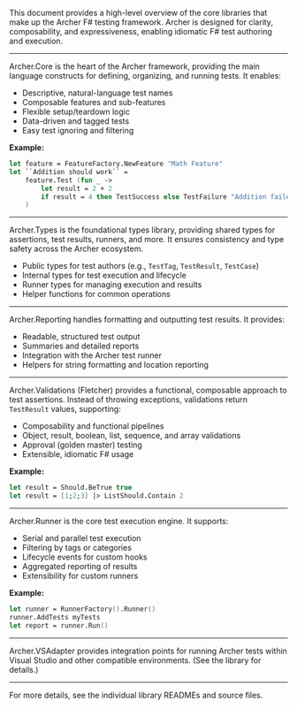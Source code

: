 
<!-- (dl
(section-meta
    (title Archer F# Testing Framework: Library Overview)
)
) -->

This document provides a high-level overview of the core libraries that make up the Archer F# testing framework. Archer is designed for clarity, composability, and expressiveness, enabling idiomatic F# test authoring and execution.

---

<!-- (dl (# Archer.Core)) -->
Archer.Core is the heart of the Archer framework, providing the main language constructs for defining, organizing, and running tests. It enables:
- Descriptive, natural-language test names
- Composable features and sub-features
- Flexible setup/teardown logic
- Data-driven and tagged tests
- Easy test ignoring and filtering

**Example:**
```fsharp
let feature = FeatureFactory.NewFeature "Math Feature"
let ``Addition should work`` =
    feature.Test (fun _ ->
        let result = 2 + 2
        if result = 4 then TestSuccess else TestFailure "Addition failed"
    )
```

---

<!-- (dl (# Archer.Types)) -->
Archer.Types is the foundational types library, providing shared types for assertions, test results, runners, and more. It ensures consistency and type safety across the Archer ecosystem.
- Public types for test authors (e.g., `TestTag`, `TestResult`, `TestCase`)
- Internal types for test execution and lifecycle
- Runner types for managing execution and results
- Helper functions for common operations

---

<!-- (dl (# Archer.Reporting)) -->
Archer.Reporting handles formatting and outputting test results. It provides:
- Readable, structured test output
- Summaries and detailed reports
- Integration with the Archer test runner
- Helpers for string formatting and location reporting

---

<!-- (dl (# Archer.Validations)) -->
Archer.Validations (Fletcher) provides a functional, composable approach to test assertions. Instead of throwing exceptions, validations return `TestResult` values, supporting:
- Composability and functional pipelines
- Object, result, boolean, list, sequence, and array validations
- Approval (golden master) testing
- Extensible, idiomatic F# usage

**Example:**
```fsharp
let result = Should.BeTrue true
let result = [1;2;3] |> ListShould.Contain 2
```

---

<!-- (dl (# Archer.Runner)) -->
Archer.Runner is the core test execution engine. It supports:
- Serial and parallel test execution
- Filtering by tags or categories
- Lifecycle events for custom hooks
- Aggregated reporting of results
- Extensibility for custom runners

**Example:**
```fsharp
let runner = RunnerFactory().Runner()
runner.AddTests myTests
let report = runner.Run()
```

---

<!-- (dl (# Archer.VSAdapter)) -->
Archer.VSAdapter provides integration points for running Archer tests within Visual Studio and other compatible environments. (See the library for details.)

---

For more details, see the individual library READMEs and source files.
